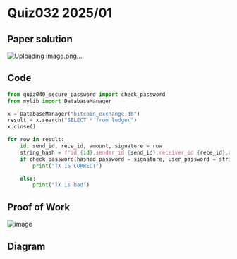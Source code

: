 # Quiz032 2025/01

## Paper solution
![Uploading image.png…]()


## Code
```.py
from quiz040_secure_password import check_password
from mylib import DatabaseManager

x = DatabaseManager("bitcoin_exchange.db")
result = x.search("SELECT * from ledger")
x.close()

for row in result:
    id, send_id, rece_id, amount, signature = row
    string_hash = f"id {id},sender_id {send_id},receiver_id {rece_id},amount {amount}"
    if check_password(hashed_password = signature, user_password = string_hash):
        print("TX IS CORRECT")

    else:
        print("TX is bad")
```

## Proof of Work
![image](https://github.com/user-attachments/assets/d47749f5-3c1d-4542-b2eb-e93e1f505dd0)


## Diagram


